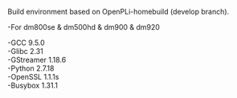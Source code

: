 Build environment based on OpenPLi-homebuild (develop branch).

-For dm800se & dm500hd & dm900 & dm920

-GCC 9.5.0 <br>
-Glibc 2.31 <br>
-GStreamer 1.18.6 <br>
-Python 2.7.18 <br>
-OpenSSL 1.1.1s <br>
-Busybox 1.31.1 <br>
